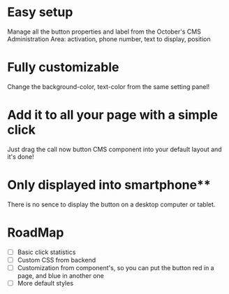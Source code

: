 Easy setup
=================
Manage all the button properties and label from the October's CMS Administration Area: activation, phone number, text to display, position

Fully customizable
=================
Change the background-color, text-color from the same setting panel!

Add it to all your page with a simple click
=================
Just drag the call now button CMS component into your default layout and it's done!

Only displayed into smartphone**
=================
There is no sence to display the button on a desktop computer or tablet.

RoadMap
===
* [ ] Basic click statistics
* [ ] Custom CSS from backend
* [ ] Customization from component's, so you can put the button red in a page, and blue in another one
* [ ] More default styles
